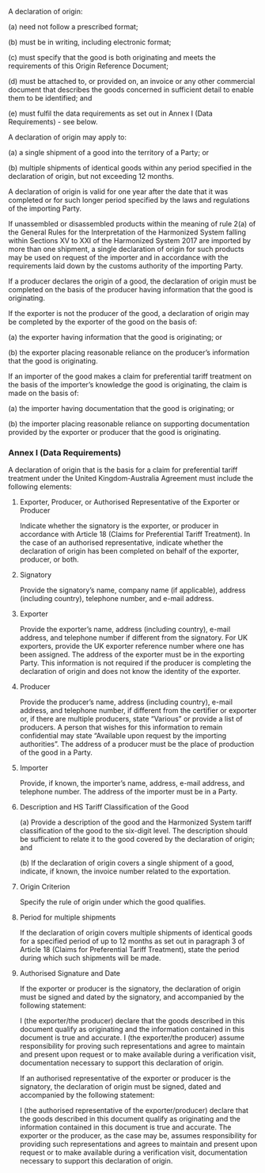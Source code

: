 A declaration of origin: 

(a) need not follow a prescribed format; 

(b) must be in writing, including electronic format;

(c) must specify that the good is both originating and meets the requirements of this Origin Reference Document;

(d) must be attached to, or provided on, an invoice or any other commercial document that describes the goods concerned in sufficient detail to enable them to be identified; and
 
(e) must fulfil the data requirements as set out in Annex I (Data Requirements) - see below.

A declaration of origin may apply to:

(a) a single shipment of a good into the territory of a Party; or

(b) multiple shipments of identical goods within any period specified in the declaration of origin, but not exceeding 12 months.

A declaration of origin is valid for one year after the date that it was completed or for such longer period specified by the laws and regulations of the importing Party. 
 
If unassembled or disassembled products within the meaning of rule 2(a) of the General Rules for the Interpretation of the Harmonized System falling within Sections XV to XXI of the Harmonized System 2017 are imported by more than one shipment, a single declaration of origin for such products may be used on request of the importer and in accordance with the requirements laid down by the customs authority of the importing Party.

If a producer declares the origin of a good, the declaration of origin must be completed on the basis of the producer having information that the good is originating.

If the exporter is not the producer of the good, a declaration of origin may be completed by the exporter of the good on the basis of:

(a) the exporter having information that the good is originating; or 

(b) the exporter placing reasonable reliance on the producer’s information that the good is originating.

If an importer of the good makes a claim for preferential tariff treatment on the basis of the importer’s knowledge the good is originating, the claim is made on the basis of: 

(a) the importer having documentation that the good is originating; or

(b) the importer placing reasonable reliance on supporting documentation provided by the exporter or producer that the good is originating. 

### Annex I (Data Requirements)

A declaration of origin that is the basis for a claim for preferential tariff treatment under the United Kingdom-Australia Agreement must include the following elements:

1. Exporter, Producer, or Authorised Representative of the Exporter or Producer 

    Indicate whether the signatory is the exporter, or producer in accordance with Article 18 (Claims for Preferential Tariff Treatment). In the case of an authorised representative, indicate whether the declaration of origin has been completed on behalf of the exporter, producer, or both. 

2. Signatory

    Provide the signatory’s name, company name (if applicable), address (including country), telephone number, and e-mail address.

3. Exporter

    Provide the exporter’s name, address (including country), e-mail address, and telephone number if different from the signatory. For UK exporters, provide the UK exporter reference number where one has been assigned. The address of the exporter must be in the exporting Party. This information is not required if the producer is completing the declaration of origin and does not know the identity of the exporter. 

4. Producer

    Provide the producer’s name, address (including country), e-mail address, and telephone number, if different from the certifier or exporter or, if there are multiple producers, state “Various” or provide a list of producers. A person that wishes for this information to remain confidential may state “Available upon request by the importing authorities”. The address of a producer must be the place of production of the good in a Party.

5. Importer

    Provide, if known, the importer’s name, address, e-mail address, and telephone number. The address of the importer must be in a Party.

6. Description and HS Tariff Classification of the Good

    (a) Provide a description of the good and the Harmonized System tariff classification of the good to the six-digit level. The description should be sufficient to relate it to the good covered by the declaration of origin; and 

    (b) If the declaration of origin covers a single shipment of a good, indicate, if known, the invoice number related to the exportation.

7. Origin Criterion

    Specify the rule of origin under which the good qualifies.

8. Period for multiple shipments

    If the declaration of origin covers multiple shipments of identical goods for a specified period of up to 12 months as set out in paragraph 3 of Article 18 (Claims for Preferential Tariff Treatment), state the period during which such shipments will be made.

9. Authorised Signature and Date

    If the exporter or producer is the signatory, the declaration of origin must be signed and dated by the signatory, and accompanied by the following statement:

    I (the exporter/the producer) declare that the goods described in this document qualify as originating and the information contained in this document is true and accurate. I (the exporter/the producer) assume responsibility for proving such representations and agree to maintain and present upon request or to make available during a verification visit, documentation necessary to support this declaration of origin.

    If an authorised representative of the exporter or producer is the signatory, the declaration of origin must be signed, dated and accompanied by the following statement:

    I (the authorised representative of the exporter/producer) declare that the goods described in this document qualify as originating and the information contained in this document is true and accurate. The exporter or the producer, as the case may be, assumes responsibility for providing such representations and agrees to maintain and present upon request or to make available during a verification visit, documentation necessary to support this declaration of origin.
